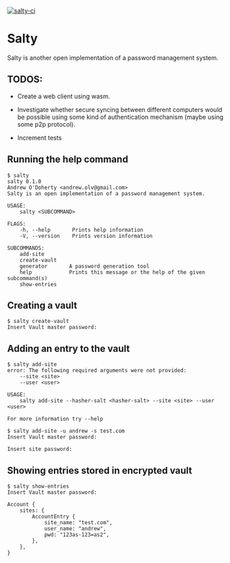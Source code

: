[![salty-ci](https://github.com/andrw85/salty/actions/workflows/rust.yml/badge.svg)](https://github.com/andrw85/salty/actions/workflows/rust.yml)

# Salty
Salty is another open implementation of a password management system.

## TODOS:

- Create a web client using wasm.

- Investigate whether secure syncing between different computers would be possible using some kind
  of authentication mechanism (maybe using some p2p protocol).
  
- Increment tests

## Running the help command

```
$ salty 
salty 0.1.0
Andrew O'Doherty <andrew.olv@gmail.com>
Salty is an open implementation of a password management system.

USAGE:
    salty <SUBCOMMAND>

FLAGS:
    -h, --help       Prints help information
    -V, --version    Prints version information

SUBCOMMANDS:
    add-site        
    create-vault    
    generator       A password generation tool
    help            Prints this message or the help of the given subcommand(s)
    show-entries    
```

## Creating a vault

```
$ salty create-vault
Insert Vault master password: 

```

## Adding an entry to the vault
```
$ salty add-site 
error: The following required arguments were not provided:
    --site <site>
    --user <user>

USAGE:
    salty add-site --hasher-salt <hasher-salt> --site <site> --user <user>

For more information try --help
```

```
$ salty add-site -u andrew -s test.com
Insert Vault master password: 

Insert site password: 

```

## Showing entries stored in encrypted vault

```
$ salty show-entries
Insert Vault master password: 

Account {
    sites: {
        AccountEntry {
            site_name: "test.com",
            user_name: "andrew",
            pwd: "123as-123=as2",
        },
    },
}
```
